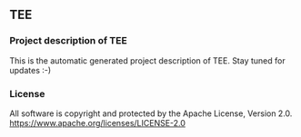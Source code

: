 ## TEE
### Project description of TEE
This is the automatic generated project description of TEE. Stay tuned for updates :-)
### License
All software is copyright and protected by the Apache License, Version 2.0.
https://www.apache.org/licenses/LICENSE-2.0